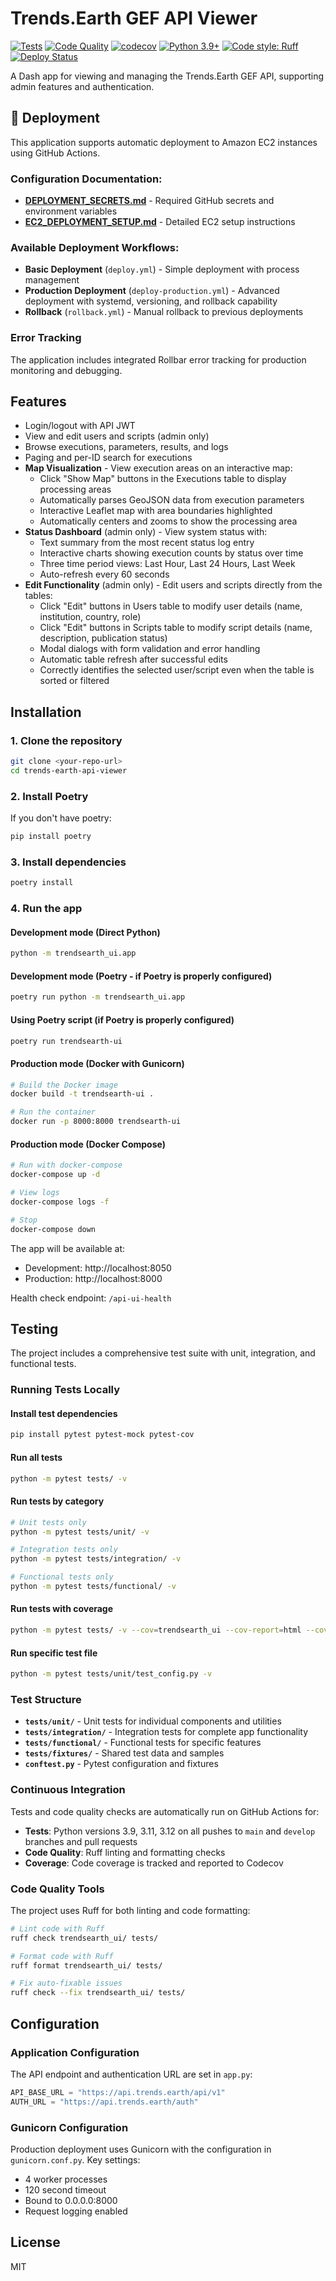 # Trends.Earth GEF API Viewer

[![Tests](https://github.com/ConservationInternational/trends.earth-api-ui/actions/workflows/tests.yml/badge.svg?branch=master)](https://github.com/ConservationInternational/trends.earth-api-ui/actions/workflows/tests.yml)
[![Code Quality](https://github.com/ConservationInternational/trends.earth-api-ui/actions/workflows/quality.yml/badge.svg?branch=master)](https://github.com/ConservationInternational/trends.earth-api-ui/actions/workflows/quality.yml)
[![codecov](https://codecov.io/gh/ConservationInternational/trends.earth-api-ui/branch/master/graph/badge.svg)](https://codecov.io/gh/ConservationInternational/trends.earth-api-ui)
[![Python 3.9+](https://img.shields.io/badge/python-3.9+-blue.svg)](https://www.python.org/downloads/)
[![Code style: Ruff](https://img.shields.io/endpoint?url=https://raw.githubusercontent.com/astral-sh/ruff/main/assets/badge/v2.json)](https://github.com/astral-sh/ruff)
[![Deploy Status](https://img.shields.io/badge/deployment-EC2-orange.svg)](https://github.com/ConservationInternational/trends.earth-api-ui/actions/workflows/deploy.yml)

A Dash app for viewing and managing the Trends.Earth GEF API, supporting admin features and authentication.

## 🚀 Deployment

This application supports automatic deployment to Amazon EC2 instances using GitHub Actions. 

### Configuration Documentation:
- **[DEPLOYMENT_SECRETS.md](DEPLOYMENT_SECRETS.md)** - Required GitHub secrets and environment variables
- **[EC2_DEPLOYMENT_SETUP.md](EC2_DEPLOYMENT_SETUP.md)** - Detailed EC2 setup instructions

### Available Deployment Workflows:
- **Basic Deployment** (`deploy.yml`) - Simple deployment with process management
- **Production Deployment** (`deploy-production.yml`) - Advanced deployment with systemd, versioning, and rollback capability
- **Rollback** (`rollback.yml`) - Manual rollback to previous deployments

### Error Tracking
The application includes integrated Rollbar error tracking for production monitoring and debugging.

## Features

- Login/logout with API JWT
- View and edit users and scripts (admin only)
- Browse executions, parameters, results, and logs
- Paging and per-ID search for executions
- **Map Visualization** - View execution areas on an interactive map:
  - Click "Show Map" buttons in the Executions table to display processing areas
  - Automatically parses GeoJSON data from execution parameters
  - Interactive Leaflet map with area boundaries highlighted
  - Automatically centers and zooms to show the processing area
- **Status Dashboard** (admin only) - View system status with:
  - Text summary from the most recent status log entry
  - Interactive charts showing execution counts by status over time
  - Three time period views: Last Hour, Last 24 Hours, Last Week
  - Auto-refresh every 60 seconds
- **Edit Functionality** (admin only) - Edit users and scripts directly from the tables:
  - Click "Edit" buttons in Users table to modify user details (name, institution, country, role)
  - Click "Edit" buttons in Scripts table to modify script details (name, description, publication status)
  - Modal dialogs with form validation and error handling
  - Automatic table refresh after successful edits
  - Correctly identifies the selected user/script even when the table is sorted or filtered

## Installation

### 1. Clone the repository

```bash
git clone <your-repo-url>
cd trends-earth-api-viewer
```

### 2. Install Poetry

If you don't have poetry:

```bash
pip install poetry
```

### 3. Install dependencies

```bash
poetry install
```

### 4. Run the app

#### Development mode (Direct Python)
```bash
python -m trendsearth_ui.app
```

#### Development mode (Poetry - if Poetry is properly configured)
```bash
poetry run python -m trendsearth_ui.app
```

#### Using Poetry script (if Poetry is properly configured)
```bash
poetry run trendsearth-ui
```

#### Production mode (Docker with Gunicorn)
```bash
# Build the Docker image
docker build -t trendsearth-ui .

# Run the container
docker run -p 8000:8000 trendsearth-ui
```

#### Production mode (Docker Compose)
```bash
# Run with docker-compose
docker-compose up -d

# View logs
docker-compose logs -f

# Stop
docker-compose down
```

The app will be available at:
- Development: http://localhost:8050
- Production: http://localhost:8000

Health check endpoint: `/api-ui-health`

## Testing

The project includes a comprehensive test suite with unit, integration, and functional tests.

### Running Tests Locally

#### Install test dependencies
```bash
pip install pytest pytest-mock pytest-cov
```

#### Run all tests
```bash
python -m pytest tests/ -v
```

#### Run tests by category
```bash
# Unit tests only
python -m pytest tests/unit/ -v

# Integration tests only  
python -m pytest tests/integration/ -v

# Functional tests only
python -m pytest tests/functional/ -v
```

#### Run tests with coverage
```bash
python -m pytest tests/ -v --cov=trendsearth_ui --cov-report=html --cov-report=term-missing
```

#### Run specific test file
```bash
python -m pytest tests/unit/test_config.py -v
```

### Test Structure

- **`tests/unit/`** - Unit tests for individual components and utilities
- **`tests/integration/`** - Integration tests for complete app functionality  
- **`tests/functional/`** - Functional tests for specific features
- **`tests/fixtures/`** - Shared test data and samples
- **`conftest.py`** - Pytest configuration and fixtures

### Continuous Integration

Tests and code quality checks are automatically run on GitHub Actions for:
- **Tests**: Python versions 3.9, 3.11, 3.12 on all pushes to `main` and `develop` branches and pull requests
- **Code Quality**: Ruff linting and formatting checks
- **Coverage**: Code coverage is tracked and reported to Codecov

### Code Quality Tools

The project uses Ruff for both linting and code formatting:

```bash
# Lint code with Ruff
ruff check trendsearth_ui/ tests/

# Format code with Ruff
ruff format trendsearth_ui/ tests/

# Fix auto-fixable issues
ruff check --fix trendsearth_ui/ tests/
```

## Configuration

### Application Configuration
The API endpoint and authentication URL are set in `app.py`:

```python
API_BASE_URL = "https://api.trends.earth/api/v1"
AUTH_URL = "https://api.trends.earth/auth"
```

### Gunicorn Configuration
Production deployment uses Gunicorn with the configuration in `gunicorn.conf.py`. 
Key settings:
- 4 worker processes
- 120 second timeout
- Bound to 0.0.0.0:8000
- Request logging enabled

## License

MIT